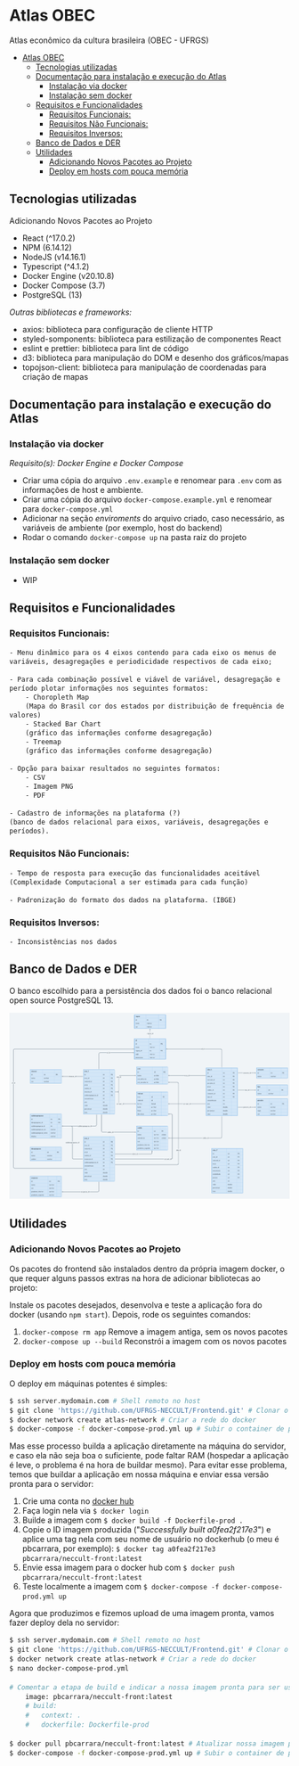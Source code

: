 # Atlas OBEC

Atlas econômico da cultura brasileira (OBEC - UFRGS)

- [Atlas OBEC](#atlas-obec)
	- [Tecnologias utilizadas](#tecnologias-utilizadas)
	- [Documentação para instalação e execução do Atlas](#documentação-para-instalação-e-execução-do-atlas)
		- [Instalação via docker](#instalação-via-docker)
		- [Instalação sem docker](#instalação-sem-docker)
	- [Requisitos e Funcionalidades](#requisitos-e-funcionalidades)
		- [Requisitos Funcionais:](#requisitos-funcionais)
		- [Requisitos Não Funcionais:](#requisitos-não-funcionais)
		- [Requisitos Inversos:](#requisitos-inversos)
	- [Banco de Dados e DER](#banco-de-dados-e-der)
	- [Utilidades](#utilidades)
		- [Adicionando Novos Pacotes ao Projeto](#adicionando-novos-pacotes-ao-projeto)
		- [Deploy em hosts com pouca memória](#deploy-em-hosts-com-pouca-memória)
## Tecnologias utilizadas

Adicionando Novos Pacotes ao Projeto

* React (^17.0.2)
* NPM (6.14.12)
* NodeJS (v14.16.1)
* Typescript (^4.1.2)
* Docker Engine (v20.10.8)
* Docker Compose (3.7)
* PostgreSQL (13)

*Outras bibliotecas e frameworks:*
* axios: biblioteca para configuração de cliente HTTP
* styled-somponents: biblioteca para estilização de componentes React
* eslint e prettier: biblioteca para lint de código
* d3: biblioteca para manipulação do DOM e desenho dos gráficos/mapas
* topojson-client: biblioteca para manipulação de coordenadas para criação de mapas

## Documentação para instalação e execução do Atlas

### Instalação via docker

*Requisito(s): Docker Engine e Docker Compose*

* Criar uma cópia do arquivo `.env.example` e renomear para `.env` com as informações de host e ambiente.
* Criar uma cópia do arquivo `docker-compose.example.yml` e renomear para `docker-compose.yml`
* Adicionar na seção *enviroments* do arquivo criado, caso necessário, as variáveis de ambiente (por exemplo, host do backend)
* Rodar o comando `docker-compose up` na pasta raiz do projeto

### Instalação sem docker

* WIP

## Requisitos e Funcionalidades

### Requisitos Funcionais:
	- Menu dinâmico para os 4 eixos contendo para cada eixo os menus de variáveis, desagregações e periodicidade respectivos de cada eixo;

	- Para cada combinação possível e viável de variável, desagregação e período plotar informações nos seguintes formatos:
		- Choropleth Map
		(Mapa do Brasil cor dos estados por distribuição de frequência de valores)
		- Stacked Bar Chart
		(gráfico das informações conforme desagregação)
		- Treemap
		(gráfico das informações conforme desagregação)

	- Opção para baixar resultados no seguintes formatos:
		- CSV
		- Imagem PNG
		- PDF

	- Cadastro de informações na plataforma (?)
	(banco de dados relacional para eixos, variáveis, desagregações e períodos).

### Requisitos Não Funcionais:
	- Tempo de resposta para execução das funcionalidades aceitável (Complexidade Computacional a ser estimada para cada função)

	- Padronização do formato dos dados na plataforma. (IBGE)

### Requisitos Inversos:
	- Inconsistências nos dados


## Banco de Dados e DER

O banco escolhido para a persistência dos dados foi o banco relacional open source PostgreSQL 13.

![Diagrama Entidade Relacionamento](docs/er-diagram.png)

## Utilidades

### Adicionando Novos Pacotes ao Projeto

Os pacotes do frontend são instalados dentro da própria imagem docker, o que requer alguns passos extras na hora de adicionar bibliotecas ao projeto:

Instale os pacotes desejados, desenvolva e teste a aplicação fora do docker (usando `npm start`). Depois, rode os seguintes comandos:

1. `docker-compose rm app` Remove a imagem antiga, sem os novos pacotes
2. `docker-compose up --build` Reconstrói a imagem com os novos pacotes

### Deploy em hosts com pouca memória

O deploy em máquinas potentes é simples:

```bash
$ ssh server.mydomain.com # Shell remoto no host
$ git clone 'https://github.com/UFRGS-NECCULT/Frontend.git' # Clonar o código
$ docker network create atlas-network # Criar a rede do docker
$ docker-compose -f docker-compose-prod.yml up # Subir o container de produção
```

Mas esse processo builda a aplicação diretamente na máquina do servidor, e caso ela não seja boa o suficiente, pode faltar RAM (hospedar a aplicação é leve, o problema é na hora de buildar mesmo). Para evitar esse problema, temos que buildar a aplicação em nossa máquina e enviar essa versão pronta para o servidor:

1. Crie uma conta no [docker hub](https://hub.docker.com/)
2. Faça login nela via `$ docker login`
3. Builde a imagem com `$ docker build -f Dockerfile-prod .`
4. Copie o ID imagem produzida ("*Successfully built a0fea2f217e3*") e aplice uma tag nela com seu nome de usuário no dockerhub (o meu é pbcarrara, por exemplo): `$ docker tag a0fea2f217e3 pbcarrara/neccult-front:latest`
5. Envie essa imagem para o docker hub com `$ docker push pbcarrara/neccult-front:latest`
6. Teste localmente a imagem com `$ docker-compose -f docker-compose-prod.yml up`

Agora que produzimos e fizemos upload de uma imagem pronta, vamos fazer deploy dela no servidor:

```bash
$ ssh server.mydomain.com # Shell remoto no host
$ git clone 'https://github.com/UFRGS-NECCULT/Frontend.git' # Clonar o código
$ docker network create atlas-network # Criar a rede do docker
$ nano docker-compose-prod.yml

# Comentar a etapa de build e indicar a nossa imagem pronta para ser usada
    image: pbcarrara/neccult-front:latest
    # build:
    #   context: .
    #   dockerfile: Dockerfile-prod

$ docker pull pbcarrara/neccult-front:latest # Atualizar nossa imagem pronta
$ docker-compose -f docker-compose-prod.yml up # Subir o container de produção
```
